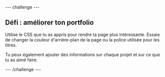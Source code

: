 --- challenge ---

## Défi : améliorer ton portfolio

Utilise le CSS que tu as appris pour rendre ta page plus intéressante. Essaie de changer la couleur d'arrière-plan de la page ou la police utilisée pour les titres.

Tu peux également ajouter des informations sur chaque projet et sur ce que tu as aimé faire.

--- /challenge ---
